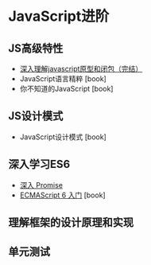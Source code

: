 # JavaScript进阶

## JS高级特性
* [深入理解javascript原型和闭包（完结）](https://www.cnblogs.com/wangfupeng1988/p/3977924.html)
* JavaScript语言精粹 [book]
* 你不知道的JavaScript [book]

## JS设计模式

* JavaScript设计模式 [book]

## 深入学习ES6

* [深入 Promise](https://zhuanlan.zhihu.com/p/25178630)
* [ECMAScript 6 入门](http://es6.ruanyifeng.com/) [book]

## 理解框架的设计原理和实现

## 单元测试